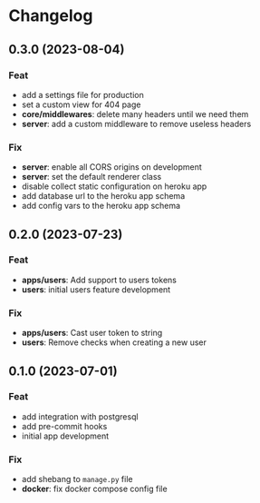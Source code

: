 # Changelog

## 0.3.0 (2023-08-04)

### Feat

- add a settings file for production
- set a custom view for 404 page
- **core/middlewares**: delete many headers until we need them
- **server**: add a custom middleware to remove useless headers

### Fix

- **server**: enable all CORS origins on development
- **server**: set the default renderer class
- disable collect static configuration on heroku app
- add database url to the heroku app schema
- add config vars to the heroku app schema

## 0.2.0 (2023-07-23)

### Feat

- **apps/users**: Add support to users tokens
- **users**: initial users feature development

### Fix

- **apps/users**: Cast user token to string
- **users**: Remove checks when creating a new user

## 0.1.0 (2023-07-01)

### Feat

- add integration with postgresql
- add pre-commit hooks
- initial app development

### Fix

- add shebang to `manage.py` file
- **docker**: fix docker compose config file
